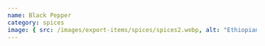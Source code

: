 ```yaml
---
name: Black Pepper
category: spices
image: { src: /images/export-items/spices/spices2.webp, alt: "Ethiopian spices" }
---
```

